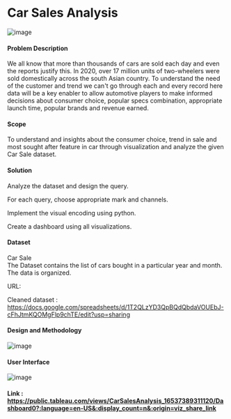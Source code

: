 # Car Sales Analysis
![image](https://user-images.githubusercontent.com/77520623/170863626-cfd27306-0b69-4360-ac29-082d9337a6ce.png)


#### Problem Description

We all know that more than thousands of cars are sold each day and even the reports justify this. In 2020, over 17 million units of two-wheelers were sold domestically across the south Asian country. To understand the need of the customer and trend we can't go through each and every record here data will be a key enabler to allow automotive players to make informed decisions about consumer choice, popular specs combination, appropriate launch time, popular brands and revenue earned. 

#### Scope

To understand and insights about the consumer choice, trend in sale and most sought after feature in car through visualization and analyze the given Car Sale dataset. 

#### Solution
         
Analyze the dataset and design the query.

For each query, choose appropriate mark and channels.

Implement the visual encoding using python.

Create a dashboard using all visualizations.

#### Dataset

Car Sale  
The Dataset contains the list of cars bought in a particular year and month. The data is organized.

URL: 

Cleaned dataset : 
https://docs.google.com/spreadsheets/d/1T2QLzYD3QpBQdQbdaVOUEbJ-cFhJtmKQOMgFlp9chTE/edit?usp=sharing

#### Design and Methodology
![image](https://user-images.githubusercontent.com/77520623/170837939-cf8fb76a-78ee-4cdb-ad59-77854bb55ac1.png)

#### User Interface
![image](https://user-images.githubusercontent.com/77520623/170838066-2ef6b809-a8a7-4813-9741-aaa602ca6bd6.png)

#### Link : https://public.tableau.com/views/CarSalesAnalysis_16537389311120/Dashboard0?:language=en-US&:display_count=n&:origin=viz_share_link
